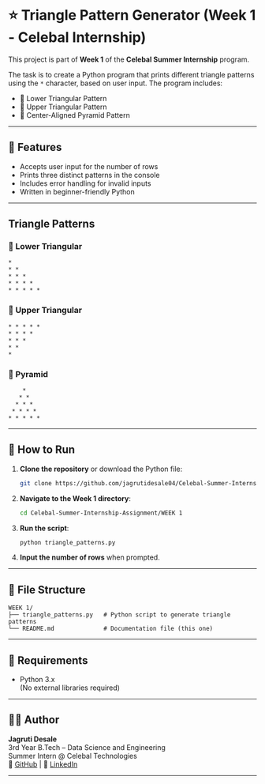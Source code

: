 # ⭐ Triangle Pattern Generator (Week 1 - Celebal Internship)

This project is part of **Week 1** of the **Celebal Summer Internship** program.

The task is to create a Python program that prints different triangle patterns using the `*` character, based on user input. The program includes:

- 🔹 Lower Triangular Pattern  
- 🔹 Upper Triangular Pattern  
- 🔹 Center-Aligned Pyramid Pattern

---

## 📌 Features

- Accepts user input for the number of rows
- Prints three distinct patterns in the console
- Includes error handling for invalid inputs
- Written in beginner-friendly Python

---

## Triangle Patterns

### 🔻 Lower Triangular
```
* 
* * 
* * * 
* * * * 
* * * * * 
```

### 🔺 Upper Triangular
```
* * * * * 
* * * * 
* * * 
* * 
* 
```

### 🔸 Pyramid
```
    * 
   * * 
  * * * 
 * * * * 
* * * * * 
```

---

## 🚀 How to Run

1. **Clone the repository** or download the Python file:
   ```bash
   git clone https://github.com/jagrutidesale04/Celebal-Summer-Internship-Assignment.git
   ```

2. **Navigate to the Week 1 directory**:
   ```bash
   cd Celebal-Summer-Internship-Assignment/WEEK 1
   ```

3. **Run the script**:
   ```bash
   python triangle_patterns.py
   ```

4. **Input the number of rows** when prompted.

---

## 🧾 File Structure

```
WEEK 1/
├── triangle_patterns.py   # Python script to generate triangle patterns
└── README.md              # Documentation file (this one)
```

---

## 📎 Requirements

- Python 3.x  
(No external libraries required)

---

## 👩‍💻 Author

**Jagruti Desale**  
3rd Year B.Tech – Data Science and Engineering  
Summer Intern @ Celebal Technologies  
🔗 [GitHub](https://github.com/jagrutidesale04) | 💼 [LinkedIn](https://www.linkedin.com/in/jagruti-desale)

---
